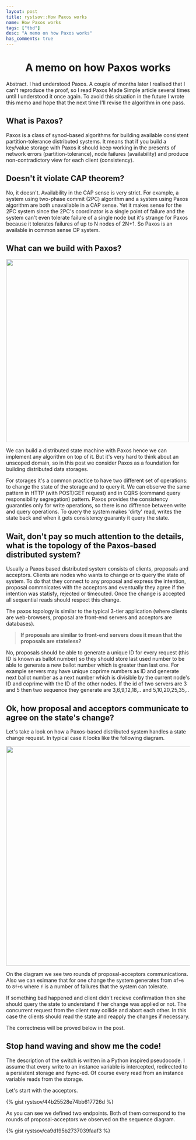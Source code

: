 ```yaml
---
layout: post
title: rystsov::How Paxos works
name: How Paxos works
tags: ["tbd"]
desc: "A memo on how Paxos works"
has_comments: true
---
```


<div class="abstract-center">
<h1 align="center">A memo on how Paxos works</h1>

<p class="it"><span class="abstract-h1">Abstract. </span>
I had understood Paxos. A couple of months later I realised that I can't reproduce the proof, so I read Paxos Made Simple article several times until I understood it once again. To avoid this situation in the future I wrote this memo and hope that the next time I'll revise the algorithm in one pass.</p>
</div>

## What is Paxos?

Paxos is a class of synod-based algorithms for building available consistent partition-tolerance distributed systems. It means that if you build a key/value storage with Paxos it should keep working in the presents of network errors (partition-tolerance), node failures (availability) and produce non-contradictory view for each client (consistency).

## Doesn't it violate CAP theorem?
No, it doesn't. Availability in the CAP sense is very strict. For example, a system using two-phase commit (2PC) algorithm 
and a system using Paxos algorithm are both unavailable in a CAP sense. Yet it makes sense for the 2PC system since the 2PC's 
coordinator is a single point of failure and the system can't even tolerate failure of a single node but it's strange for Paxos 
because it tolerates failures of up to N nodes of 2N+1. So Paxos is an available in common sense CP system.

## What can we build with Paxos?

<img src="{{ site.url }}/images/put-on-paxos.jpg" width="500" class="center-pic"/>

We can build a distributed state machine with Paxos hence we can implement any algorithm on top of it. But it's very 
hard to think about an unscoped domain, so in this post we consider Paxos as a foundation for building distributed data 
storages.

For storages it's a common practice to have two different set of operations: to change the state of the storage and to 
query it. We can observe the same pattern in HTTP (with POST/GET request) and in CQRS (command query responsibility 
segregation) pattern. Paxos provides the consistency guaranties only for write operations, so there is no diffrence between 
write and query operations. To query the system makes 'dirty' read, writes the state back and when it gets consistency 
guaranty it query the state.

## Wait, don't pay so much attention to the details, what is the topology of the Paxos-based distributed system?

Usually a Paxos based distributed system consists of clients, proposals and acceptors. Clients are nodes who wants to 
change or to query the state of system. To do that they connect to any proposal and express the intention, proposal 
commnicates with the acceptors and eventually they agree if the intention was statisfy, rejected or timeouted. Once 
the change is accepted all sequential reads should respect this change.

The paxos topology is similar to the typical 3-tier application (where clients are web-browsers, proposal are front-end 
servers and acceptors are databases).

> **If proposals are similar to front-end servers does it mean that the proposals are stateless?**

No, proposals should be able to generate a unique ID for every request (this ID is known as ballot number) so they should store last used number to be able to generate a new ballot number which is greater than last one. For example servers may have unique coprime numbers as ID and generate next ballot number as a next number which is divisible by the current node's ID and coprime with the ID of the other nodes. If the id of two servers are 3 and 5 then two sequence they generate are 3,6,9,12,18,.. and 5,10,20,25,35,..

## Ok, how proposal and acceptors communicate to agree on the state's change?

Let's take a look on how a Paxos-based distributed system handles a state change request. In typical case it looks like the
following diagram.

<img src="{{ site.url }}/images/paxos-seq.png" width="600" class="center-pic"/>

On the diagram we see two rounds of proposal-acceptors communications. Also we can esimane that for one change the system 
generates from `4f+6` to `8f+6` where `f` is a number of failures that the system can tolerate.

If something bad happened and client didn't recieve confirmation then she should query the state to understand if her change
was applied or not. The concurrent request from the client may collide and abort each other. In this case the clients should read the state and reapply the changes if necessary.

The correctness will be proved below in the post.

## Stop hand waving and show me the code!

The description of the switch is written in a Python inspired pseudocode. I assume that every write to an instance variable is intercepted, redirected to a persistent storage and fsync-ed. Of course every read from an instance variable reads from the storage.

Let's start with the acceptors.

{% gist rystsov/44b25528e74bb617726d %}

As you can see we defined two endpoints. Both of them correspond to the rounds of proposal-acceptors we observed on the sequence diagram.

{% gist rystsov/ca9d195b2737039faaf3 %}
